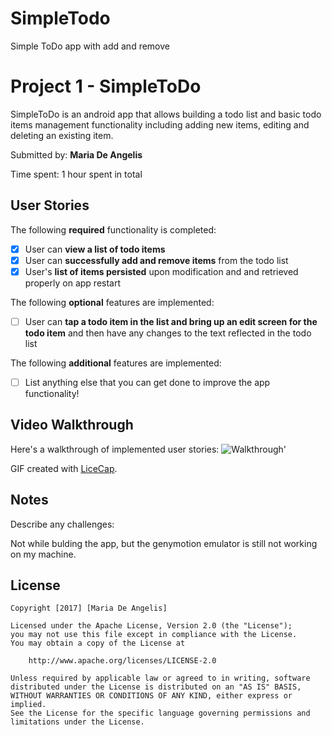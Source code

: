 # SimpleTodo
Simple ToDo app with add and remove

# Project 1 - **SimpleToDo**

SimpleToDo is an android app that allows building a todo list and basic todo items management functionality including adding new items, editing and deleting an existing item.

Submitted by: **Maria De Angelis**

Time spent: 1 hour spent in total

## User Stories

The following **required** functionality is completed:

* [X] User can **view a list of todo items**
* [X] User can **successfully add and remove items** from the todo list
* [X] User's **list of items persisted** upon modification and and retrieved properly on app restart

The following **optional** features are implemented:

* [ ] User can **tap a todo item in the list and bring up an edit screen for the todo item** and then have any changes to the text reflected in the todo list

The following **additional** features are implemented:

* [ ] List anything else that you can get done to improve the app functionality!

## Video Walkthrough

Here's a walkthrough of implemented user stories:
![Walkthrough](walkthrough.gif)'

GIF created with [LiceCap](http://www.cockos.com/licecap/).

## Notes

Describe any challenges:

Not while bulding the app, but the genymotion emulator is still  not working on my machine.

## License

    Copyright [2017] [Maria De Angelis]

    Licensed under the Apache License, Version 2.0 (the "License");
    you may not use this file except in compliance with the License.
    You may obtain a copy of the License at

        http://www.apache.org/licenses/LICENSE-2.0

    Unless required by applicable law or agreed to in writing, software
    distributed under the License is distributed on an "AS IS" BASIS,
    WITHOUT WARRANTIES OR CONDITIONS OF ANY KIND, either express or implied.
    See the License for the specific language governing permissions and
    limitations under the License.
